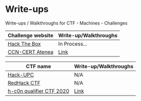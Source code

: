 # Write-ups

Write-ups / Walkthroughs for CTF - Machines - Challenges

| Challenge website | Write-up/Walkthroughs |
| ------------- | ------------- |
| [Hack The Box](https://www.hackthebox.eu/)  | In Process...  |
| [CCN-CERT Atenea](https://atenea.ccn-cert.cni.es/home)  | [Link](https://github.com/Gh05t1nTh3SSH/Write-ups/tree/master/CCN-CERT%20ATENEA)  |

| CTF name | Write-up/Walkthroughs |
| ------------- | ------------- |
| [Hack-UPC](https://hackupc.com/)  | N/A  |
| [RedHack CTF](https://redhack.eu/)  | N/A  |
| [h-c0n qualifier CTF 2020](https://ctf.h-c0n.com/)  | [Link](https://github.com/Gh05t1nTh3SSH/Write-ups/tree/master/CTF/H-c0n%202020)  |
